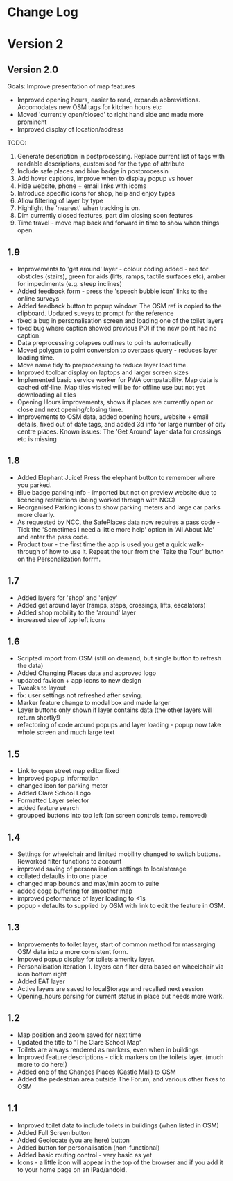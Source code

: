 # Change Log

# Version 2
## Version 2.0
Goals: Improve presentation of map features
* Improved opening hours, easier to read, expands abbreviations. Accomodates new OSM tags for kitchen hours etc
* Moved 'currently open/closed' to right hand side and made more prominent
* Improved display of location/address

TODO:
1. Generate description in postprocessing. Replace current list of tags with readable descriptions, customised for the type of attribute
2. Include safe places and blue badge in postprocessin
3. Add hover captions, improve when to display popup vs hover
4. Hide website, phone + email links with icoms
5. Introduce specific icons for shop, help and enjoy types
6. Allow filtering of layer by type
7. Highlight the 'nearest' when tracking is on.
8. Dim currently closed features, part dim closing soon features
9. Time travel - move map back and forward in time to show when things open.


## 1.9
* Improvements to 'get around' layer - colour coding added - red for obsticles (stairs), green for aids (lifts, ramps, tactile surfaces etc), amber for impediments (e.g. steep inclines)
* Added feedback form - press the 'speech bubble icon' links to the online surveys
* Added feedback button to popup window. The OSM ref is copied to the clipboard. Updated suveys to prompt for the reference
* fixed a bug in personalisation screen and loading one of the toilet layers
* fixed bug where caption showed previous POI if the new point had no caption.
* Data preprocessing colapses outlines to points automatically
* Moved polygon to point conversion to overpass query - reduces layer loading time.
* Move name tidy to preprocessing to reduce layer load time.
* Improved toolbar display on laptops and larger screen sizes
* Implemented basic service worker for PWA compatability. Map data is cached off-line. Map tiles visited will be for offline use but not yet downloading all tiles
* Opening Hours improvements, shows if places are currently open or close and next opening/closing time.
* Improvements to OSM data, added opening hours, website + email details, fixed out of date tags, and added 3d info for large number of city centre places.
Known issues: The 'Get Around' layer data for crossings etc is missing


## 1.8
* Added Elephant Juice! Press the elephant button to remember where you parked.
* Blue badge parking info - imported but not on preview website due to licencing restrictions (being worked through with NCC)
* Reorganised Parking icons to show parking meters and large car parks more clearly.
* As requested by NCC, the SafePlaces data now requires a pass code - Tick the 'Sometimes I need a little more help' option in 'All About Me' and enter the pass code.
* Product tour - the first time the app is used you get a quick walk-through of how to use it. Repeat the tour from the 'Take the Tour' button on the Personalization forrm.


## 1.7
* Added layers for 'shop' and 'enjoy'
* Added get around layer (ramps, steps, crossings, lifts, escalators)
* Added shop mobility to the 'around' layer
* increased size of top left icons


## 1.6
* Scripted import from OSM (still on demand, but single button to refresh the data) 
* Added Changing Places data and approved logo
* updated favicon + app icons to new design
* Tweaks to layout
* fix: user settings not refreshed after saving.
* Marker feature change to modal box and made larger
* Layer buttons only shown if layer contains data (the other layers will return shortly!)
* refactoring of code around popups and layer loading - popup now take whole screen and much large text

## 1.5
* Link to open street map editor fixed
* Improved popup information
* changed icon for parking meter
* Added Clare School Logo
* Formatted Layer selector
* added feature search
* groupped buttons into top left (on screen controls temp. removed)

## 1.4
* Settings for wheelchair and limited mobility changed to switch buttons. Reworked filter functions to account
* improved saving of personalisation settings to localstorage
* collated defaults into one place
* changed map bounds and max/min zoom to suite
* added edge buffering for smoother map
* improved peformance of layer loading to <1s
* popup - defaults to supplied by OSM with link to edit the feature in OSM.

## 1.3
* Improvements to toilet layer, start of common method for massarging OSM data into a more consistent form.
* Impoved popup display for toilets amenity layer.
* Personalisation iteration 1. layers can filter data based on wheelchair via icon bottom right
* Added EAT layer
* Active layers are saved to localStorage and recalled next session
* Opening_hours parsing for current status in place but needs more work.


## 1.2
* Map position and zoom saved for next time
* Updated the title to 'The Clare School Map'
* Toilets are always rendered as markers, even when in buildings
* Improved feature descriptions - click markers on the toilets layer. (much more to do here!)
* Added one of the Changes Places (Castle Mall) to OSM
* Added the pedestrian area outside The Forum, and various other fixes to OSM


## 1.1
* Improved toilet data to include toilets in buildings (when listed in OSM)
* Added Full Screen button
* Added Geolocate (you are here) button 
* Added button for personalisation (non-functional)
* Added basic routing control - very basic as yet
* Icons - a little icon will appear in the top of the browser and if you add it to your home page on an iPad/andoid.
